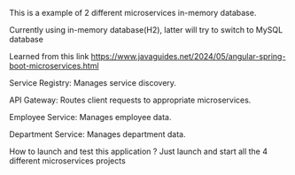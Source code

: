 This is a example of 2 different microservices  in-memory database. 

Currently using in-memory database(H2), latter will try to switch to MySQL database

Learned from this link https://www.javaguides.net/2024/05/angular-spring-boot-microservices.html


Service Registry: Manages service discovery.

API Gateway: Routes client requests to appropriate microservices.

Employee Service: Manages employee data.

Department Service: Manages department data.

How to launch and test this application ? Just launch and start all the 4 different microservices projects
